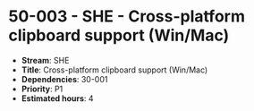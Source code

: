 # 50-003 - SHE - Cross-platform clipboard support (Win/Mac)
- **Stream**: SHE
- **Title**: Cross-platform clipboard support (Win/Mac)
- **Dependencies**: 30-001
- **Priority**: P1
- **Estimated hours**: 4
